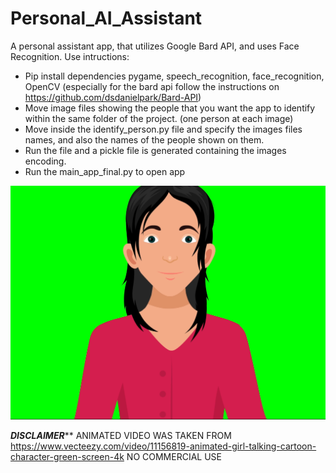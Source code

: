 # Personal_AI_Assistant
A personal assistant app, that utilizes Google Bard API, and uses Face Recognition.
Use intructions:
- Pip install dependencies pygame, speech_recognition, face_recognition, OpenCV (especially for the bard api follow the instructions on https://github.com/dsdanielpark/Bard-API)
- Move image files showing the people that you want the app to identify within the same folder of the project. (one person at each image)
- Move inside the identify_person.py file and specify the images files names, and also the names of the people shown on them.
- Run the file and a pickle file is generated containing the images encoding.
- Run the main_app_final.py to open app


![Alt Text](https://github.com/sotosbarl/Personal_AI_Assistant/blob/main/animation_pic.png)

*****DISCLAIMER******* ANIMATED VIDEO WAS TAKEN FROM https://www.vecteezy.com/video/11156819-animated-girl-talking-cartoon-character-green-screen-4k 
NO COMMERCIAL USE
